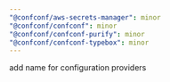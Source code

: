 ```yaml
---
"@confconf/aws-secrets-manager": minor
"@confconf/confconf": minor
"@confconf/confconf-purify": minor
"@confconf/confconf-typebox": minor
---
```


add name for configuration providers
